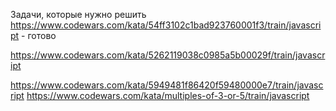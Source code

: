Задачи, которые нужно решить
https://www.codewars.com/kata/54ff3102c1bad923760001f3/train/javascript - готово

https://www.codewars.com/kata/5262119038c0985a5b00029f/train/javascript

https://www.codewars.com/kata/5949481f86420f59480000e7/train/javascript
https://www.codewars.com/kata/multiples-of-3-or-5/train/javascript
